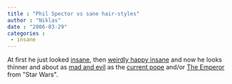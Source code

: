```yaml
---
title : "Phil Spector vs sane hair-styles"
author : "Niklas"
date : "2006-03-29"
categories : 
 - insane
---
```


At first he just looked [insane](http://flickr.com/photos/18881202@N00/16582924), then [weirdly happy insane](http://flickr.com/photos/mattym/83055060) and now he looks thinner and about as [mad and evil](http://news.bbc.co.uk/1/hi/entertainment/4855860.stm) as the [current pope](http://www.tercera.cl/vgn/images/portal/FOTO042005/124832163POPE_RATZINGER_FRA116.jpg) and/or [The Emperor](http://emsblog.typepad.com/wtfiwwp/images/emperor_1.JPG) from "Star Wars".
